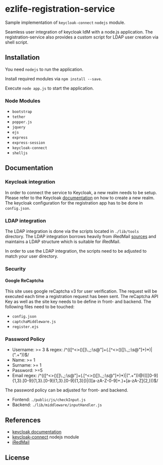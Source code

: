 # ezlife-registration-service

Sample implementation of `keycloak-connect` `nodejs` module. 

Seamless user integration of keycloak IdM with a node.js application. 
The registration-service also provides a custom script for LDAP user creation via shell script.

## Installation

You need `nodejs` to run the application.

Install required modules via `npm install --save`.

Execute `node app.js` to start the application.

### Node Modules

* `bootstrap`
* `tether`
* `popper.js`
* `jquery`
* `ejs`
* `express`
* `express-session`
* `keycloak-connect`
* `shelljs`

## Documentation

### Keycloak integration

In order to connect the service to Keycloak, a new realm needs to be setup. Please refer to the Keycloak [documentation](https://www.keycloak.org/docs/latest/) 
on how to create a new realm. The keycloak configuration for the registration app has to be done in `config.json`.

### LDAP integration

The LDAP integration is done via the scripts located in `./lib/tools` directory.
The LDAP integration borrows heavily from iRedMail [sources](https://github.com/iredmail/iRedMail/tree/master/tools) and maintains a LDAP structure
which is suitable for iRedMail.

In order to use the LDAP integration, the scripts need to be adjusted to match your user directory.

### Security

#### Google ReCaptcha

This site uses google reCaptcha v3 for user verification. The request will be executed each time a registration request has been sent.
The reCaptcha API Key as well as the site key needs to be define in front- and backend. The following files need to be touched:

* `config.json`
* `captchaMiddleware.js`
* `register.ejs`

### Password Policy

* Username: >= 3 & regex: /^(([^<>()[\]\\.,;:\s@\"]+(\.[^<>()[\]\\.,;:\s@\"]+)*)|(\".+\"))$/
* Name: >= 1
* Surname: >= 1
* Password: >=5 
* Email regex: /^(([^<>()[\]\\.,;:\s@\"]+(\.[^<>()[\]\\.,;:\s@\"]+)*)|(\".+\"))@((\[[0-9]{1,3}\.[0-9]{1,3}\.[0-9]{1,3}\.[0-9]{1,3}\])|(([a-zA-Z\-0-9]+\.)+[a-zA-Z]{2,}))$/

The password policy can be adjusted for front- and backend.

* Fontend: `./public/js/checkInput.js`
* Backend: `./lib/middleware/inputHandler.js`

## References

* [keycloak documentation](https://www.keycloak.org/docs/latest/securing_apps/#_nodejs_adapter)
* [keycloak-connect](https://github.com/keycloak/keycloak-nodejs-connect) nodejs module
* [iRedMail](https://github.com/iredmail/iRedMail)

## License

